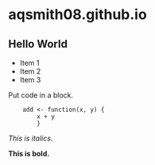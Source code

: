aqsmith08.github.io
===================
## Hello World

* Item 1
* Item 2
* Item 3

Put code in a block.
```
    add <- function(x, y) {
        x + y
        }
```

*This is italics.*

**This is bold.**
